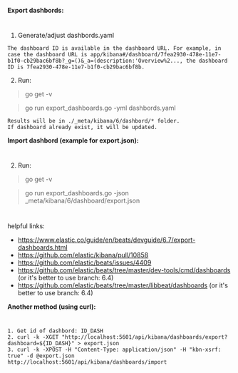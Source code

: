
**Export dashbords:**
#

1. Generate/adjust dashbords.yaml
```
The dashboard ID is available in the dashboard URL. For example, in case the dashboard URL is app/kibana#/dashboard/7fea2930-478e-11e7-b1f0-cb29bac6bf8b?_g=()&_a=(description:'Overview%2..., the dashboard ID is 7fea2930-478e-11e7-b1f0-cb29bac6bf8b.
```

2. Run: 
> go get -v

> go run export_dashboards.go -yml dashbords.yaml
```
Results will be in ./_meta/kibana/6/dashbord/* folder.
If dashboard already exist, it will be updated.
```


**Import dashbord (example for export.json):**
#
2. Run: 
> go get -v

> go run export_dashboards.go -json _meta/kibana/6/dashboard/export.json

#
helpful links:
- https://www.elastic.co/guide/en/beats/devguide/6.7/export-dashboards.html
- https://github.com/elastic/kibana/pull/10858
- https://github.com/elastic/beats/issues/4409
- https://github.com/elastic/beats/tree/master/dev-tools/cmd/dashboards (or it's better to use branch: 6.4)
- https://github.com/elastic/beats/tree/master/libbeat/dashboards (or it's better to use branch: 6.4)



**Another method (using curl):**
#
```
1. Get id of dashbord: ID_DASH
2. curl -k -XGET "http://localhost:5601/api/kibana/dashboards/export?dashboard=${ID_DASH}" > export.json
3. curl -k -XPOST -H "Content-Type: application/json" -H "kbn-xsrf: true" -d @export.json http://localhost:5601/api/kibana/dashboards/import
```